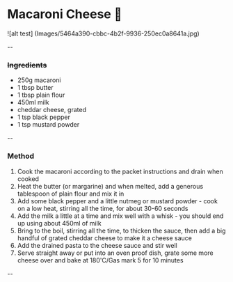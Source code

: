 # Macaroni Cheese :cheese:
![alt test] (Images/5464a390-cbbc-4b2f-9936-250ec0a8641a.jpg)

--

### ~~Ingredients~~

- 250g macaroni
- 1 tbsp butter
- 1 tbsp plain flour
- 450ml milk
- cheddar cheese, grated
- 1 tsp black pepper
- 1 tsp mustard powder

--

### Method
1. Cook the macaroni according to the packet instructions and drain when cooked
2. Heat the butter (or margarine) and when melted, add a generous tablespoon of plain flour and mix it in
3. Add some black pepper and a little nutmeg or mustard powder - cook on a low heat, stirring all the time, for about 30-60 seconds
4. Add the milk a little at a time and mix well with a whisk - you should end up using about 450ml of milk
5. Bring to the boil, stirring all the time, to thicken the sauce, then add a big handful of grated cheddar cheese to make it a cheese sauce
6. Add the drained pasta to the cheese sauce and stir well
7. Serve straight away or put into an oven proof dish, grate some more cheese over and bake at 180'C/Gas mark 5 for 10 minutes

--
